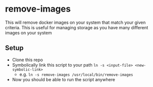 # remove-images
This will remove docker images on your system that match your given criteria. This is useful for managing storage as you have many different images on your system

## Setup
- Clone this repo
- Symbolically link this script to your path
`ln -s <input-file> <new-symbolic-link>`
  - e.g. `ln -s remove-images /usr/local/bin/remove-images`
- Now you should be able to run the script anywhere
